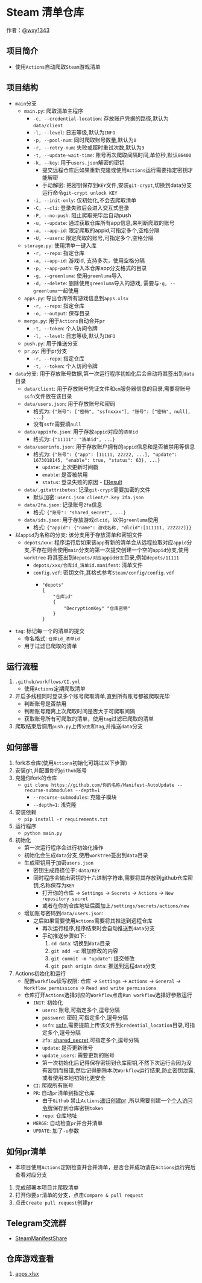 # Steam 清单仓库
作者：[@wxy1343](https://github.com/wxy1343)

## 项目简介

* 使用`Actions`自动爬取`Steam`游戏清单

## 项目结构

* `main`分支
    * `main.py`: 爬取清单主程序
        * `-c, --credential-location`: 存放账户凭据的路径,默认为`data/client`
        * `-l, --level`: 日志等级,默认为`INFO`
        * `-p, --pool-num`: 同时爬取账号数量,默认为`8`
        * `-r, --retry-num`: 失败或超时重试次数,默认为`3`
        * `-t, --update-wait-time`: 账号再次爬取间隔时间,单位秒,默认`86400`
        * `-k, --key`: 用于`users.json`解密的密钥
            * 提交远程仓库后如果重新克隆或使用`Actions`运行需要指定密钥才能解密
            * 手动解密: 把密钥保存到`KEY`文件,安装`git-crypt`,切换到data分支运行命令`git-crypt unlock KEY`
        * `-i, --init-only`: 仅初始化,不会去爬取清单
        * `-C, --cli`: 登录失败后会进入交互式登录
        * `-P, --no-push`: 阻止爬取完毕后自动push
        * `-u, --update`: 通过获取仓库所有app信息,来判断爬取的账号
        * `-a, --app-id`: 限定爬取的appid,可指定多个,空格分隔
        * `-U, --users`: 限定爬取的账号,可指定多个,空格分隔
    * `storage.py`: 使用清单一键入库
        * `-r, --repo`: 指定仓库
        * `-a, --app-id`: 游戏id, 支持多次，使用空格分隔
        * `-p, --app-path`: 导入本仓库app分支格式的目录
        * `-g, --greenluma`: 使用`greenluma`导入
        * `-d, --delete`: 删除使用`greenluma`导入的游戏, 需要与`-g, --greenluma`一起使用
    * `apps.py`: 导出仓库所有游戏信息到`apps.xlsx`
        * `-r, --repo`: 指定仓库
        * `-o, --output`: 保存目录
    * `merge.py`: 用于`Actions`自动合并`pr`
        * `-t, --token`: 个人访问令牌
        * `-l, --level`: 日志等级,默认为`INFO`
    * `push.py`: 用于推送分支
    * `pr.py`: 用于pr分支
        * `-r, --repo`: 指定仓库
        * `-t, --token`: 个人访问令牌
* `data`分支: 用于存放账号数据,第一次运行程序初始化后会自动将其签出到`data`目录
    * `data/client`: 用于存放账号凭证文件和`cm`服务器信息的目录,需要将账号`ssfn`文件放在该目录
    * `data/users.json`: 用于存放账号和密码
        * 格式为: `{"账号": ["密码", "ssfnxxxx"], "账号": ["密码", null], ...}`
        * 没有`ssfn`需要填`null`
    * `data/appinfo.json`: 用于存放`appid`对应的`清单id`
        * 格式为: `{"11111": "清单id", ...}`
    * `data/userinfo.json`: 用于存放账户拥有的`appid`信息和是否被禁用等信息
        * 格式为: `{"账号": {"app": [11111, 22222, ...], "update": 1673018145, "enable": true, "status": 63}, ...}`
            * `update`: 上次更新时间戳
            * `enable`: 是否被禁用
            * `status`: 登录失败的原因 - [EResult](https://partner.steamgames.com/doc/api/steam_api#EResult)
    * `data/.gitattributes`: 记录`git-crypt`需要加密的文件
        * 默认加密: `users.json client/*.key 2fa.json`
    * `data/2fa.json`: 记录账号`2fa`信息
        * 格式: `{"账号": "shared_secret", ...}`
    * `data/ids.json`: 用于存放游戏`dlcid`，以供`greenluma`使用
        * 格式: `{"appid": {"name": 游戏名称, "dlcid":[111111, 222222]}}`
* 以`appid`为名称的分支: 该分支用于存放清单和密钥文件
    * `depots/xxx`: 程序运行后如果该`app`有新的清单会从远程拉取对应`appid`分支,不存在则会使用`main`分支的第一次提交创建一个空的`appid`分支,使用`worktree`
      将其签出到`depots/对应appid分支`目录,例如`depots/11111`
        * `depots/xxx/仓库id_清单id.manifest`: 清单文件
        * `config.vdf`: 密钥文件,其格式参考`Steam/config/config.vdf`
            * ```vdf
              "depots"
              {
                  "仓库id"
                  {
                      "DecryptionKey" "仓库密钥"
                  }
              }
              ```
* `tag`: 标记每一个的清单的提交
    * 命名格式: `仓库id_清单id`
    * 用于过滤已爬取的清单

## 运行流程

1. `.github/workflows/CI.yml`
    * 使用`Actions`定期爬取清单
2. 开启多线程同时登录多个账号爬取清单,直到所有账号都被爬取完毕
    * 判断账号是否禁用
    * 判断账号距离上次爬取时间是否大于可爬取间隔
    * 获取账号所有可爬取的清单，使用`tag`过滤已爬取的清单
3. 爬取结束后调用`push.py`上传`分支`和`tag`,并推送`data`分支

## 如何部署

1. fork本仓库(使用`Actions`初始化可跳过以下步骤)
2. 安装git,并配置你的`github`账号
3. 克隆你fork的仓库
    * `git clone https://github.com/你的名称/Manifest-AutoUpdate --recurse-submodules --depth=1`
        * `--recurse-submodules`: 克隆子模块
        * `--depth=1`: 浅克隆
4. 安装依赖
    * `pip install -r requirements.txt`
5. 运行程序
    * `python main.py`
6. 初始化
    * 第一次运行程序会进行初始化操作
    * 初始化会生成`data`分支,使用`worktree`签出到`data`目录
    * 生成密钥用于加密`users.json`
        * 密钥生成路径位于: `data/KEY`
        * 同时程序会输出密钥的十六进制字符串,需要将其存放到github仓库密钥,名称保存为`KEY`
            * 打开你的仓库 -> `Settings` -> `Secrets` -> `Actions` -> `New repository secret`
            * 或者在你的仓库地址后面加上`/settings/secrets/actions/new`
    * 增加账号密码到`data/users.json`:
        * 之后如果需要使用`Actions`需要将其推送到远程仓库
            * 再次运行程序,程序结束时会自动推送到`data`分支
            * 手动推送步骤如下:
                1. `cd data`: 切换到`data`目录
                2. `git add -u`: 增加修改的内容
                3. `git commit -m "update"`: 提交修改
                4. `git push origin data`: 推送到远程`data`分支
7. Actions初始化和运行
    * 配置`workflow`读写权限: 仓库 -> `Settings` -> `Actions` -> `General` -> `Workflow permissions`
      -> `Read and write permissions`
    * 仓库打开`Actions`选择对应的`Workflow`点击`Run workflow`选择好参数运行
        * `INIT`: 初始化
            * `users`: 账号,可指定多个,逗号分隔
            * `password`: 密码,可指定多个,逗号分隔
            * `ssfn`: [ssfn](https://ssfnbox.com/),需要提前上传该文件到`credential_location`目录,可指定多个,逗号分隔
            * `2fa`: [shared_secret](https://zhuanlan.zhihu.com/p/28257212),可指定多个,逗号分隔
            * `update`: 是否更新账号
            * `update_users`: 需要更新的账号
            * 第一次初始化后记得保存密钥到仓库密钥,不然下次运行会因为没有密钥而报错,然后记得删除本次`Workflow`运行结果,防止密钥泄露,或者使用本地初始化更安全
        * `CI`: 爬取所有账号
        * `PR`: 自动`pr`清单到指定仓库
            * 由于`Github`
              禁止`Actions`[递归创建pr](https://docs.github.com/en/actions/using-workflows/triggering-a-workflow#triggering-a-workflow-from-a-workflow)
              ,所以需要创建一个[个人访问令牌](https://github.com/settings/tokens/new)保存到仓库密钥`token`
            * `repo`: 仓库地址
        * `MERGE`: 自动检查`pr`并合并清单
        * `UPDATE`: 加了`-u`参数

## 如何pr清单

* 本项目使用`Actions`定期检查并合并清单，是否合并成功请在`Actions`运行完后查看对应分支

1. 完成部署本项目并爬取清单
2. 打开你要`pr`清单的分支，点击`Compare & pull request`
3. 点击`Create pull request`创建`pr`

## Telegram交流群

* [SteamManifestShare](https://t.me/SteamManifestShare)

## 仓库游戏查看

1. [apps.xlsx](https://github.com/isKoi/Manifest-AutoUpdate/raw/data/apps.xlsx)
